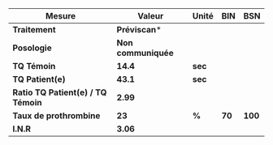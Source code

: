 |               Mesure              |       Valeur      | Unité |  BIN |  BSN  |
|-----------------------------------|-------------------|-------|------|-------|
|           **Traitement**          |   **Préviscan***  |       |      |       |
|           **Posologie**           |**Non communiquée**|       |      |       |
|           **TQ Témoin**           |      **14.4**     |**sec**|      |       |
|         **TQ Patient(e)**         |      **43.1**     |**sec**|      |       |
|**Ratio TQ Patient(e) / TQ Témoin**|      **2.99**     |       |      |       |
|      **Taux de prothrombine**     |       **23**      | **%** |**70**|**100**|
|             **I.N.R**             |      **3.06**     |       |      |       |